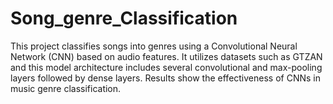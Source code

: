 # Song_genre_Classification
This project classifies songs into genres using a Convolutional Neural Network (CNN) based on audio features. It utilizes datasets such as GTZAN and this model architecture includes several convolutional and max-pooling layers followed by dense layers. Results show the effectiveness of CNNs in music genre classification.
